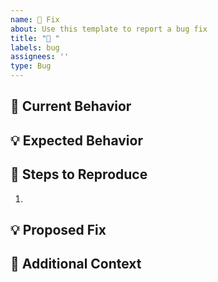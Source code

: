 ```yaml
---
name: 🐞 Fix
about: Use this template to report a bug fix
title: "🐞 "
labels: bug
assignees: ''
type: Bug
---
```


## 🧐 Current Behavior

<!--
Describe the current behavior or bug. For example:
- The user is unable to log in due to a 500 server error.
-->

## 💡 Expected Behavior

<!--
Describe what you expect to happen instead. For example:
- The user should be able to log in successfully.
-->

## 📝 Steps to Reproduce

<!--
List the steps required to reproduce the issue. For example:
1. Go to the login page.
2. Enter valid credentials.
3. Click the 'Log in' button.
-->

1.

## 💡 Proposed Fix

<!--
Describe the fix you propose. For example:
- Adjust the authentication middleware to handle errors correctly.
-->

## 📝 Additional Context

<!--
Include any additional information, screenshots, or logs that might be helpful.
-->
